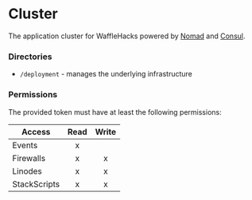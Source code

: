 # Cluster

The application cluster for WaffleHacks powered by [Nomad](https://www.nomadproject.io/) and [Consul](https://www.consul.io/).


### Directories

- `/deployment` - manages the underlying infrastructure


### Permissions

The provided token must have at least the following permissions:

| Access       | Read | Write |
|--------------|:----:|:-----:|
| Events       | x    |       |
| Firewalls    | x    | x     |
| Linodes      | x    | x     |
| StackScripts | x    | x     |

